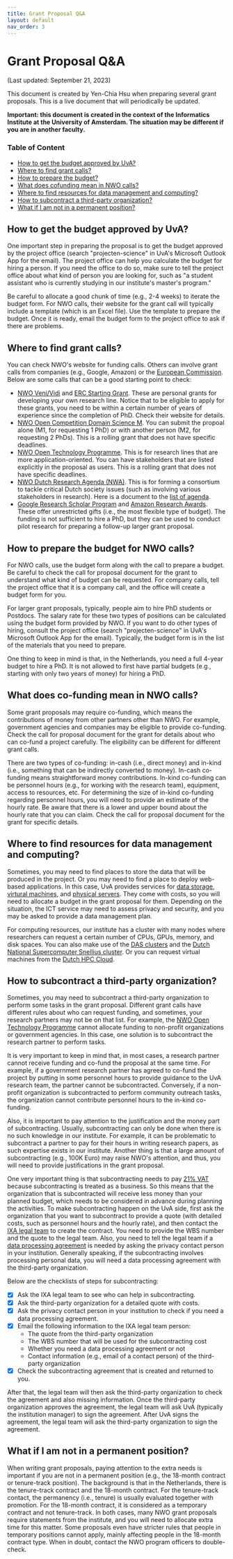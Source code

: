 ```yaml
---
title: Grant Proposal Q&A
layout: default
nav_order: 3
---
```


# Grant Proposal Q&A

(Last updated: September 21, 2023)

This document is created by Yen-Chia Hsu when preparing several grant proposals.
This is a live document that will periodically be updated.

**Important: this document is created in the context of the Informatics Institute at the University of Amsterdam. The situation may be different if you are in another faculty.**

### Table of Content

- [How to get the budget approved by UvA?](#steps)
- [Where to find grant calls?](#find-grant)
- [How to prepare the budget?](#prepare-budget)
- [What does cofunding mean in NWO calls?](#cofunding)
- [Where to find resources for data management and computing?](#data-management)
- [How to subcontract a third-party organization?](#subcontract)
- [What if I am not in a permanent position?](#not-permanent)

## <a name="procedure"></a>How to get the budget approved by UvA?

One important step in preparing the proposal is to get the budget approved by the project office (search "projecten-science" in UvA's Microsoft Outlook App for the email).
The project office can help you calculate the budget for hiring a person.
If you need the office to do so, make sure to tell the project office about what kind of person you are looking for, such as "a student assistant who is currently studying in our institute's master's program."

Be careful to allocate a good chunk of time (e.g., 2-4 weeks) to iterate the budget form.
For NWO calls, their website for the grant call will typically include a template (which is an Excel file).
Use the template to prepare the budget.
Once it is ready, email the budget form to the project office to ask if there are problems.

## <a name="find-grant"></a>Where to find grant calls?

You can check NWO's website for funding calls.
Others can involve grant calls from companies (e.g., Google, Amazon) or the [European Commission](https://research-and-innovation.ec.europa.eu/funding/funding-opportunities/funding-programmes-and-open-calls/horizon-europe_en).
Below are some calls that can be a good starting point to check:

- [NWO Veni/Vidi](https://www.nwo.nl/en/researchprogrammes/nwo-talent-programme) and [ERC Starting Grant](https://erc.europa.eu/apply-grant/starting-grant). These are personal grants for developing your own research line. Notice that to be eligible to apply for these grants, you need to be within a certain number of years of experience since the completion of PhD. Check their website for details.
- [NWO Open Competition Domain Science M](https://www.nwo.nl/en/calls/open-competition-domain-science-m-2023/2024). You can submit the propoal alone (M1, for requesting 1 PhD) or with another person (M2, for requesting 2 PhDs). This is a rolling grant that does not have specific deadlines.
- [NWO Open Technology Programme](https://www.nwo.nl/en/researchprogrammes/open-technology-programme). This is for research lines that are more application-oriented. You can have stakeholders that are listed explicitly in the proposal as users. This is a rolling grant that does not have specific deadlines.
- [NWO Dutch Research Agenda (NWA)](https://www.nwo.nl/en/researchprogrammes/dutch-research-agenda-nwa). This is for forming a consortium to tackle critical Dutch society issues (such as involving various stakeholders in research). Here is a document to the [list of agenda](https://2.wetenschapsagenda.nl/publicatie/portfolio/).
- [Google Research Scholar Program](https://research.google/outreach/research-scholar-program/) and [Amazon Research Awards](https://www.amazon.science/research-awards). These offer unrestricted gifts (i.e., the most flexible type of budget). The funding is not sufficient to hire a PhD, but they can be used to conduct pilot research for preparing a follow-up larger grant proposal.

## <a name="prepare-budget"></a>How to prepare the budget for NWO calls?

For NWO calls, use the budget form along with the call to prepare a budget.
Be careful to check the call for proposal document for the grant to understand what kind of budget can be requested.
For company calls, tell the project office that it is a company call, and the office will create a budget form for you.

For larger grant proposals, typically, people aim to hire PhD students or Postdocs.
The salary rate for these two types of positions can be calculated using the budget form provided by NWO.
If you want to do other types of hiring, consult the project office (search "projecten-science" in UvA's Microsoft Outlook App for the email).
Typically, the budget form is in the list of the materials that you need to prepare.

One thing to keep in mind is that, in the Netherlands, you need a full 4-year budget to hire a PhD.
It is not allowed to first have partial budgets (e.g., starting with only two years of money) for hiring a PhD.

## <a name="cofunding"></a>What does co-funding mean in NWO calls?

Some grant proposals may require co-funding, which means the contributions of money from other partners other than NWO.
For example, government agencies and companies may be eligible to provide co-funding.
Check the call for proposal document for the grant for details about who can co-fund a project carefully.
The eligibility can be different for different grant calls.

There are two types of co-funding: in-cash (i.e., direct money) and in-kind (i.e., something that can be indirectly converted to money).
In-cash co-funding means straightforward money contributions.
In-kind co-funding can be personnel hours (e.g., for working with the research team), equipment, access to resources, etc.
For determining the size of in-kind co-funding regarding personnel hours, you will need to provide an estimate of the hourly rate.
Be aware that there is a lower and upper bound about the hourly rate that you can claim.
Check the call for proposal document for the grant for specific details.

## <a name="data-management"></a>Where to find resources for data management and computing?

Sometimes, you may need to find places to store the data that will be produced in the project.
Or you may need to find a place to deploy web-based applications.
In this case, UvA provides services for [data storage](https://medewerker.uva.nl/en/science/content-secured/az/ict-services-science/faculty-storage/faculty-storage.html), [virtural machines](https://medewerker.uva.nl/en/science/content-secured/az/ict-services-science/virtual-machines/virtual-machines.html), and [physical servers](https://medewerker.uva.nl/en/science/content-secured/az/ict-services-science/physical-servers/physical-servers.html).
They come with costs, so you will need to allocate a budget in the grant proposal for them.
Depending on the situation, the ICT service may need to assess privacy and security, and you may be asked to provide a data management plan.

For computing resources, our institute has a cluster with many nodes where researchers can request a certain number of CPUs, GPUs, memory, and disk spaces.
You can also make use of the [DAS clusters](https://www.cs.vu.nl/das/clusters.shtml) and the [Dutch National Supercomputer Snellius cluster](https://www.surf.nl/en/dutch-national-supercomputer-snellius).
Or you can request virtual machines from the [Dutch HPC Cloud](https://www.surf.nl/en/hpc-cloud-your-flexible-compute-infrastructure).

## <a name="subcontract"></a>How to subcontract a third-party organization?

Sometimes, you may need to subcontract a third-party organization to perform some tasks in the grant proposal.
Different grant calls have different rules about who can request funding, and sometimes, your research partners may not be on that list.
For example, the [NWO Open Technology Programme](https://www.nwo.nl/en/researchprogrammes/open-technology-programme) cannot allocate funding to non-profit organizations or government agencies.
In this case, one solution is to subcontract the research partner to perform tasks.

It is very important to keep in mind that, in most cases, a research partner cannot receive funding and co-fund the proposal at the same time.
For example, if a government research partner has agreed to co-fund the project by putting in some personnel hours to provide guidance to the UvA research team, the partner cannot be subcontracted.
Conversely, if a non-profit organization is subcontracted to perform community outreach tasks, the organization cannot contribute personnel hours to the in-kind co-funding.

Also, it is important to pay attention to the justification and the money part of subcontracting.
Usually, subcontracting can only be done when there is no such knowledge in our institute.
For example, it can be problematic to subcontract a partner to pay for their hours in writing research papers, as such expertise exists in our institute.
Another thing is that a large amount of subcontracting (e.g., 100K Euro) may raise NWO's attention, and thus, you will need to provide justifications in the grant proposal.

One very important thing is that subcontracting needs to pay [21% VAT](https://www.government.nl/topics/vat/vat-rates-and-exemptions) because subcontracting is treated as a business.
So this means that the organization that is subcontracted will receive less money than your planned budget, which needs to be considered in advance during planning the activities.
To make subcontracting happen on the UvA side, first ask the organization that you want to subcontract to provide a quote (with detailed costs, such as personnel hours and the hourly rate), and then contact the [IXA legal team](https://www.ixa.nl/about/teams/ixa-legalteam/) to create the contract.
You need to provide the WBS number and the quote to the legal team.
Also, you need to tell the legal team if a [data processing agreement](https://rsp.uva.nl/en/prepare/reaching-agreements/reaching-agreements.html) is needed by asking the privacy contact person in your institution.
Generally speaking, if the subcontracting involves processing personal data, you will need a data processing agreement with the third-party organization.

Below are the checklists of steps for subcontracting:
- [x] Ask the IXA legal team to see who can help in subcontracting.
- [x] Ask the third-party organization for a detailed quote with costs.
- [x] Ask the privacy contact person in your institution to check if you need a data processing agreement.
- [x] Email the following information to the IXA legal team person:
  - The quote from the third-party organization
  - The WBS number that will be used for the subcontracting cost
  - Whether you need a data processing agreement or not
  - Contact information (e.g., email of a contact person) of the third-party organization
- [x] Check the subcontracting agreement that is created and returned to you.

After that, the legal team will then ask the third-party organization to check the agreement and also missing information.
Once the third-party organization approves the agreement, the legal team will ask UvA (typically the institution manager) to sign the agreement.
After UvA signs the agreement, the legal team will ask the third-party organization to sign the agreement.

## <a name="not-permanent"></a>What if I am not in a permanent position?

When writing grant proposals, paying attention to the extra needs is important if you are not in a permanent position (e.g., the 18-month contract or tenure-track position).
The background is that in the Netherlands, there is the tenure-track contract and the 18-month contract.
For the tenure-track contact, the permanency (i.e., tenure) is usually evaluated together with promotion.
For the 18-month contract, it is considered as a temporary contract and not tenure-track.
In both cases, many NWO grant proposals require statements from the institute, and you will need to allocate extra time for this matter.
Some proposals even have stricter rules that people in temporary positions cannot apply, mainly affecting people in the 18-month contract type.
When in doubt, contact the NWO program officers to double-check.